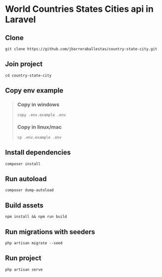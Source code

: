 # World Countries States Cities api in Laravel

## Clone 
```
git clone https://github.com/jbarreraballestas/country-state-city.git
```

## Join project
```
cd country-state-city
```

## Copy env example
>>>
> ### Copy in windows
> ```
> copy .env.example .env
> ```
> ### Copy in linux/mac
> ```
> cp .env.example .env
> ```
>>>

## Install dependencies
```
composer install
```

## Run autoload
```
composer dump-autoload
```

## Build assets
```
npm install && npm run build
```

## Run migrations with seeders
```
php artisan migrate --seed
```

## Run project 
```
php artisan serve
```
